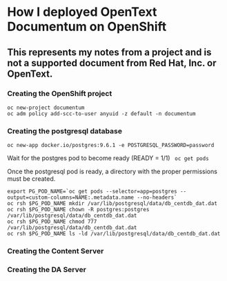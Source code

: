 # How I deployed OpenText Documentum on OpenShift
## This represents my notes from a project and is not a supported document from Red Hat, Inc. or OpenText.
### Creating the OpenShift project
```
oc new-project documentum
oc adm policy add-scc-to-user anyuid -z default -n documentum
```

### Creating the postgresql database

```oc new-app docker.io/postgres:9.6.1 -e POSTGRESQL_PASSWORD=password```

Wait for the postgres pod to become ready (READY = 1/1)
``` oc get pods```

Once the postgresql pod is ready, a directory with the proper permissions must be created.

```
export PG_POD_NAME=`oc get pods --selector=app=postgres --output=custom-columns=NAME:.metadata.name --no-headers`
oc rsh $PG_POD_NAME mkdir /var/lib/postgresql/data/db_centdb_dat.dat
oc rsh $PG_POD_NAME chown -R postgres:postgres /var/lib/postgresql/data/db_centdb_dat.dat
oc rsh $PG_POD_NAME chmod 777 /var/lib/postgresql/data/db_centdb_dat.dat
oc rsh $PG_POD_NAME ls -ld /var/lib/postgresql/data/db_centdb_dat.dat
```


### Creating the Content Server


### Creating the DA Server
